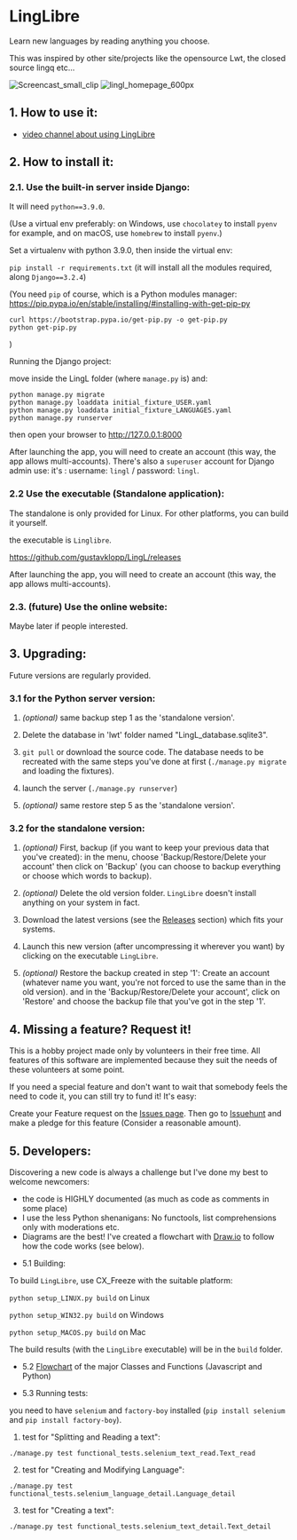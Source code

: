 # LingLibre
Learn new languages by reading anything you choose.

This was inspired by other site/projects like the opensource Lwt, the closed source lingq etc...

![Screencast_small_clip](https://user-images.githubusercontent.com/6438275/121800774-05a50a80-cc34-11eb-825a-37145f2e4461.gif)
![lingl_homepage_600px](https://user-images.githubusercontent.com/6438275/116420494-4d1b3700-a83e-11eb-9570-ef473cba9777.png)


## 1. How to use it:

- [video channel about using LingLibre](https://tube.tchncs.de/video-channels/linglibre/videos)

## 2. How to install it:

### 2.1. Use the built-in server inside Django:

It will need `python==3.9.0`.

(Use a virtual env preferably: on Windows, use `chocolatey` to install `pyenv` for example, and on macOS, use `homebrew` to install `pyenv`.)

Set a virtualenv with python 3.9.0, then inside the virtual env:

`pip install -r requirements.txt` (it will install all the modules required, along `Django==3.2.4`)

(You need `pip` of course, which is a Python modules manager:
https://pip.pypa.io/en/stable/installing/#installing-with-get-pip-py
```
curl https://bootstrap.pypa.io/get-pip.py -o get-pip.py
python get-pip.py
```
)

Running the Django project:

move inside the LingL folder (where `manage.py` is) and:
	
```
python manage.py migrate
python manage.py loaddata initial_fixture_USER.yaml
python manage.py loaddata initial_fixture_LANGUAGES.yaml
python manage.py runserver
```
then open your browser to <http://127.0.0.1:8000>

After launching the app, you will need to create an account (this way, the app allows multi-accounts).
There's also a `superuser` account for Django admin use: it's : username: `lingl` / password: `lingl`.

### 2.2 Use the executable (Standalone application):

The standalone is only provided for Linux. For other platforms, you can build it yourself.

the executable is `Linglibre`.

<https://github.com/gustavklopp/LingL/releases>

After launching the app, you will need to create an account (this way, the app allows multi-accounts).

### 2.3. (future) Use the online website:
Maybe later if people interested.

## 3. Upgrading:

Future versions are regularly provided. 

### 3.1 for the Python server version:
   
   1. *(optional)* same backup step 1 as the 'standalone version'.

   2. Delete the database in 'lwt' folder named "LingL_database.sqlite3".

   3. `git pull` or download the source code. The database needs to be recreated with the same steps you've done at first (`./manage.py migrate` and loading the fixtures).
   
   4. launch the server (`./manage.py runserver`)

   5. *(optional)* same restore step 5 as the 'standalone version'.

### 3.2 for the standalone version:


   1. *(optional)* First, backup (if you want to keep your previous data that you've created): in the menu, choose 'Backup/Restore/Delete your account' then click on 'Backup' (you can choose to backup everything or choose which words to backup). 

   2. *(optional)* Delete the old version folder. `LingLibre` doesn't install anything on your system in fact.

   3. Download the latest versions (see the [Releases](https://github.com/gustavklopp/LingL/releases) section) which fits your systems.

   4. Launch this new version (after uncompressing it wherever you want) by clicking on the executable `LingLibre`.

   5. *(optional)* Restore the backup created in step '1': Create an account (whatever name you want, you're not forced to use the same than in the old version). and in the 'Backup/Restore/Delete your account', click on 'Restore' and choose the backup file that you've got in the step '1'.

## 4. Missing a feature? Request it!

This is a hobby project made only by volunteers in their free time. All features of this software are implemented because they 
suit the needs of these volunteers at some point.
 
If you need a special feature and don't want to wait that somebody feels the need to code it, you can still try to fund it! It's easy: 

Create your Feature request on the [Issues page](https://github.com/gustavklopp/LingL/issues). Then go to [Issuehunt](https://issuehunt.io/r/gustavklopp/LingL/issues) and make a pledge for this feature (Consider a reasonable amount).


## 5. Developers:

Discovering a new code is always a challenge but I've done my best to welcome newcomers:
- the code is HIGHLY documented (as much as code as comments in some place)
- I use the less Python shenanigans: No functools, list comprehensions only with moderations etc.
- Diagrams are the best! I've created a flowchart with [Draw.io](https://github.com/jgraph/drawio) to follow how the code works (see below). 


* 5.1 Building:

To build `LingLibre`, use CX_Freeze with the suitable platform:

`python setup_LINUX.py build` on Linux

`python setup_WIN32.py build` on Windows

`python setup_MACOS.py build` on Mac

The build results (with the `LingLibre` executable) will be in the `build` folder.

* 5.2 [Flowchart](https://viewer.diagrams.net/?highlight=0000ff&edit=_blank&layers=1&nav=1&title=AAA_LingLibre.drawio#R7V1Zd5vIEv41Ps48mCN2eExsj2dunGXiTJZ50UECSSRIKIAsO7%2F%2BNojG0F1AS6KhozhnJpEQIFRfVXXtfaZeLh9uIme9eBO6XnCmjNyHM%2FXqTEF%2FTB39kx55zI9o8mh3ZB757u6Y%2FHTgzv%2Fp5QfxaRvf9eLKiUkYBom%2Frh6chquVN00qx5woCrfV02ZhUP3WtTP3qAN3Uyegj3723WSRH5UN%2B%2BmDvzx%2FvsBfbeja7pOlg8%2FOf0q8cNxwWzqkXp%2Bpl1EYJrtXy4dLL0jJhwmzu%2B7Pmk%2BLJ4u8VcJywVJ99f7zF2%2B8uImNT8vo76uf98aFbOxuc%2B8Em%2FwnO9%2Bch%2FFm7TqJJ32L82dPHjFF4q2%2FDJwVevdq5gfBZRiEUfaJ6jqeNZui43EShd%2B90ifG1PImM%2FQJ%2Fcz5z7j3osR7KB3Kf8ONFy69JHpEp%2BSfmnpOz4Kl8vfbJ3x0Oz%2B2KEGj4xOdnCfmxb2fqIZe5ISDiXi50by%2Ft9ZP%2Bf7Oezf6cf%2Fthx1daDpFpSjcrFwvvWiEfnYYJYtwHq6c4DYM1%2BigjA5%2B85LkMed4Z5OE6NAiWQb5p4hA0eOX%2FPrszdf0jaTjt1cP5Q%2BvHvN3ceJEycuU89GBVZjhlB37009%2FVHYOjUIjb8ThJpp6DScquWA60dxLGuiUn%2Be5FZmjkY68wEn8%2B6oIHoNa01PDnD9GNEs28Ys%2FWpDdLvzEu1s7GX22SAlWUexCQprllllutKrYGLTUyAogNQYvoZEp8p8q5WWC9LKqSDob9XWdE%2FVp5s%2Bpn%2FhJ4J0w8ZURI%2BNzI70qzmLhPfjJl92ZVv42vVCWRpqSv3%2B6Mn1TvvC9F%2FmIIl408Koid72q5Je%2BD330Q54YaURIsUJoxt0Pyq8ieKR4DCa2ufr%2B8HWhzL%2Fc%2B%2F976Xx6bf75ea5cKDbFN%2BlPvsvfPnHN9dPRV9NNdJ8xVsol3bGZvB%2BbHcEZMCmENzjAx1ZHzwjuiyAf4Ub2sfNYOmGdCm1cL%2FsKIfvqiHC1iPNV%2BbjzZWNEcNvuiTtVKKosDjvuuW71wY7wiapYGkURFkJTXAw1sTCk7UFRMBQXQl0sCLVnCPeG0BALQjqE9wxhG4SmWBAazxDuDaE1FIQ3szfL%2B%2Fc3%2F7z9or9%2Bvbnbrt%2BYf2N%2F7RlBEEGQZJ07SEfJIH5sOq6I%2FnLG4Wy8DcfTEP3lrNxx7C9PKc5rWhLOd2K%2FD8hNKVoR%2Fe06zt7osgCh3shZxSlXhKsTQkE1SN%2BbhmDEKd7b6G%2FQAETh0ln5P08dARkIufcMgV4HgR9Pw%2BU6JfQ2jNxTBsEcHAS61ABn%2FBbhdvyb4ACVK%2FSMg1mHwzQ80SXBJJYEa3AMrHoMTnVVIEDQ9B5BaDKdIQxSJYR%2BV3LC9C9yDn3QH%2F4NtBB89x4noRO5aEWIkukm6bwALSuFyr0%2FZBl3UpF2QZIWoKxsWQBpFTKH3F1xE%2B1KC588zNmhtTAA14GWXGPwvM6DxHDyzibLe3QC1N2DdlEY0ESOkhS9j7w49ldzdPTcOU%2BvX6X0QvpsHHmO26lKm1lTbwrK3MTSUx2%2FN%2F571PaMqLwsLXhgbQ8vsaP9jPEyvPfGq5T2Ylu2%2B1OfKmvrkfpgsYBJ0bYcPsyLYTsMET5pvq8Vxde5GgR%2FrU6rQfC8wRItTU9dkpAzxQjQ879y%2FXv0cp6%2BvAnRKSGhtP7MXqOb5%2BejI6VLKOjTs6vA1WuoOp3mBP58hY5NEWRpndurVDr8qRO8zD9Y%2Bq6bRaEhsa1yGjc5tCjrg9Ww4yWHtKN%2Fpmgv3HC6WaIf%2F4eU4vn4YrZZTTMfxzsdnWga1QCwDJVZmwAW3MqsVbvRPHCReXCZCluUvrsqvTOcZUrn1SReZxQbnc8bP705YUOjMCyw7zr0SqfRQX1AjU4Df%2Foda9LU%2BgAQetaqNe0SFoN1I%2FeJuU4b%2BgDmmXDT8gmCe62cWcaZDd0mZRmme9CXPjNXu%2Bkst%2BsTaMXmtkroHMIFLJ1oJVtaVY2yNX0xkka62mJSZ%2B8O7UNgtrNFizcoumQbVeXEL%2BQAk4ROaXajikbAbcg7PKsmvjGVNs0E9dZ2oZg%2B%2FfPp9pv%2B7s3Hl68%2B%2F%2BeYH4378SUQ3AJglSQpWXipYTNNInTLquHjrEL0aVSYQM94l%2FE21AHtHDA3JtcENFMnQ85dkHMFv1DxC63iyejnJ%2BN8yIbVbi2YQElRFwh99t%2Fbf81My1Hm7vLDh2n05u71Be1S1jkfOOTZlcwVHnydz%2F9LyJyuEDJnM9p%2FXaSLYH%2BSrmDvMk6qDBooxc5y2YBr4mtR5hPQ%2FVldYqIiI24PUCrW%2FDRw4tifEgZ9JrELZ51%2B9SzwHvKzS13GOz7AXcZnjR3GbKa9TPMAazMxzFR8jPj6hsMjTPPJu40%2Bv3m3nHxVl9vx9EO8cG%2BBxn7Iu0fc8hKdVZm4gM%2BbRPi0%2FHh2avWcVkt7G6a2dXbl7iV1c8ZFIQXi1pl4QZWR2fU8Mh38n84ku1%2FKQznp0c31V2f6Fbu%2BqS0MKKYP5d9yVp7vA%2Bn%2FkWRqWjVQjHE70jfUTAk3Iz3i75Lt6h%2BjetNwNos9LolphetYnGOTb6yag9X7V8RaPOgcDJKT5SyMltL6kcKloaZG9yxXg2wxS5mohtFE2z28ECKXbAElNEUxfdkiKqqYug%2BJNc9b6Cqb3OG8Jox5O0uzpo71wdqD4Lxic8c6hwS%2FJpsVLSONNLNF04CGi9Ao4%2BCNIKpLZioRwNqM2bs8KqV8iBJs1svMqtGuGgpAGT%2Fo%2FJvc9CJdtQnAE3tONF2M1yHyE5BVFPtLP3CivcIBvypg5MApqAEJSharvBDD8n0IYpdEV8ZJI0eEQhVTlgyDtpzLQKpQlMaS8FCHzrGkhS%2BLs43TwPfuVRLO54GQkzsVcnKnBc3BA0kqc1NndCwTJqgIhZuNHHEol9smNIxQ55TkgYc8NQ%2FGEq9wE%2FAdmwrhWi2wwQKPMBx0AiabjFpkT0VULhdkewvQXqSOoCwJNw9SpmNxGR0L1eK5wnU9NjMEu46pGq1QFSSvNDKcAqBngwymTg7zBRuBaVVEss2oidTBZrrAzga9MgyXlxIaOE2wNYS2q3a6L9d7J6bv6lrABlN4Kt3kndHf9afJ1puk2xacEPmJ5QaskIDIz29HAJr9EenjdeA81sVEThMKFRq3zQsKsJxIpyXB%2F74Kt04QnBDZdYLsYN8JpxohkOwtsXp4lleHLcrSaFRd3CVb0VoWeFyogCsTvpaMhNpChcr8McaqBWaboJGj24cnd24TwFnnYg5tYe4TIwO6G40O%2F87mEaqdxw%2BO7n9ntf5YjT%2FsaYpi%2FNHl4fmmTePAX30XMXygEjWWNji5DVi3LG42BJAHyyIwmJRpRc54s%2Fq%2BFWJKTDMjHFp%2BPnjgQKath2nkZdPzfiMYwKLwXnFQ6FgaLQxbdKOTxqHIGw6HA63af0N5UKCC7X5xgOq7SHnw56sw8gT2Lo%2FFARrk1jMObOvDySMBTXPrOeJFVznQEhF4TrTyV%2FPTBUJnjX3xA4JOH0IicfpQGNAcuH6tV4uibZ9BmMIVFsZPFiu7VewMPEzcQhEAELGyVkDL1e8tL4PtswPDc8hWSScMD3aKRYHnkD10ThmewTYagx%2Fn2RgAXWhR4GnuN%2Fr94BHLVjtoq8UThge726LA82wagE64KPDU5LKyamIB%2B1EviggvDquwZqL4zf9T6ZAv0MZDFHiJ2a%2FTzCOHdjLomiTTLTrgIBVNlgzzeJzgyheFBadyDdLvBJLMOuuwI4jg8rzmwAv31UJSRkp5xUiHHRpKy6LxNEZFKxcoydIo28iiYZQKekPWJB1StcS6RqnMi1TnJh5cn0Ru306NS%2BRcn6TRtuNgpkdR4yaN5Gqdm2o1s9GRE4C64y%2BoJr6nYT7HNTPQuUI8iGflbdHf7z5kD%2Bsn9LSc9nk61CZq9CkfPt6Ceq%2F3%2BTqNUtLFfB1DwwYwzhTv3h1d6GhLtlq5sSIpPAbqwBSiIziDFTUeoQ2OWFlYK19VsWI7es8FqsSa0JroYRrVXJgfRtX6kPe3Ppg4oGnG8q%2BWWNI59B%2FuB9oek%2FeCSXZLrPEHiXPgCdPC1LibRECgsCl7Grlt0IV3t9c312%2BvKMYqxU5q6b9HJEQna64A%2Fw2cgkESqLt5JkyBkG%2FOvRNPI3%2BdMDrY4o%2BfbWaMg4t7oRatXqfPqkzj5P%2F6%2BOa2OyhdY2LoBg3lbDZTepjefSyUDdOgQOh4Deui%2BxwB5P6Ns%2FHrfkpIJ9vz6WSmsPMRSdYYWRcSufmsLv67uBpfhMvFDyMZP2z%2Be8RDL3uOjx1irNQ18xf2MLNp0ghlq2HKGpMYzC6FIyR0rPr9IwJudYgoFrHkuujzryiKYOtLr6sjmE8gbT4o6LZya%2Fxz%2BnAJ1j0J28rIJbpBQ6XwsSPNcxI1iy3CS9%2Bn7Ua8zXx6Y7eX35yHjEA%2FNl6cgIpZjABewagdBPAwj3c7HrvoFMa3xfqPf%2BzOoIO%2FqUoVMfkt6%2BTed%2FgebTuKcvT5mAzNrKbA9RLH%2F9XyqgV7sE9TPMxk5JlWxd6IoHP8DpvfxDzrLw%2FOt49bFis0adAjRV%2B67m57WAf9%2FzZLTWXmX5eic9COSgeoMiJsJ9OarOc9yunuqPEm8QM%2F8b14fO9721jINcEiCTn8mmBChjE913iNaPsRse8vtiKYe2Mk4oowbOKri7zXESsCax0MZuTeNh2q8X0sslbLUggO2N2yU8PYbO4a4WA0IFz2sBrA4ii%2BjGOyJr8EMyVMOo5%2F7aKFrbAlflUrwiQFA1CtvKwIcFtUOgLEQ2aYOLhp29b%2BB1%2FDmk3Fm1bgHCYZrOsuqgNvaUrJxSJM2W%2FXDy%2FiPCxyi0odSBIq0LawchfN7CARga0PqmMFEj8RY05%2FIw8cGog2wTn9vMYJwD%2BB5zTm3obqKbRuauK3%2FtdWmPa0s5MP5c93dRNQicga4TRawLweDfJJ1C72%2B4DpSAfYMzrGm8nST4SZS93MA3tYLhIxiR%2FYcEUrtmHpRYsAlUyiz0buCA1NlUxiTi%2FriBhu45FxmEGEnRH2JHzroFysRFpVPXMysx9dj5%2B7JCG5esLa%2Fi7brGsSPpyQdJC7b7HOnOQmGngA1GBdYnsJz1P1jMlePsNkRcHEAVy8xgVXENmSeW5K3F8PRYF2CeoS8p2jrdJo97l%2FOlSnYUi6aeuWZdi6ro3MivIwyaQDc%2F3HyCRDPcpIslSt2ATQqt6Yd%2BSAqdYZOHS%2B8rap%2BZSuFudnyiXzzu34ULx2VqVjaAmwD32Fv7h8y%2FNpHM12NShbxJAJWm1WQj5nuBbysbIuQCGfDNnu4j5c5LnezF9543AVPI6ThR9nLp%2BQz1pu5kT0HAd%2BnJw3P2VLZnOQWrHGZbiLWjFT06peVUfVYrJlFwMlsFFqSAqRK%2B2kZAykEe523Mv%2BrDT2czNG26qrYfOkZSeVbs0T8ERF4WKe7J1p1UfVhAQOjNWZJbYOB9K6ysyCxDpoSkbH%2FFc4NbaulngpHZghm43cBPWd1hnqZifRZvd%2Fl%2FHiv6uP92rg%2FvtWvva%2BxFoxUrS9kbEnw5nQlRYZ56uxlPdlcRs7iEUdvd7M4vKITLLufYWWe%2Bx8peKQKZfctLKmV1hZxmLBFCiwKJlqVtC1InVQfzcoLkCDf5%2BKHLABquJiMjYWdMVtOp32wTHAMfLwxmE0TgeGSBl3kHxZn%2F8puhzr%2ByJrMdwn%2B0AUkoNZZBOI6RXj17rfDpDOPtxlsdUzPIVlNztl9AJRJDVGdzZ4frzbaOtB1SvNbMKOjUJmhgBoVBPKDPHbM5BO8e88EvRdqzBJFtnLeI1utaspehFncfD04C5hdPowQVvL9o2TPvCg55K9dlhaidWvgKZQ%2FApBbjxuBBy3KeRScaESG8daQGs72ECodVFfDqsjmorZ9tXoUNogO5pskiR7cf43%2Buv123ef0T8vb2%2FPRdU%2Bxr6oEJiw7vHDby%2FfQWZk07MSgVLzblzII%2Fd77VoJHeT5qYRXZuZcVOfGkef34sUZh8Q2OuYkcLfhlhQe10lMx3FfTx5ZseEqVkoyoW1qMnJ7szERcjPz6Xu1bEycr5nN0QtyoNTe5xuV5%2BEkJnT%2Fzulky3lFoyGJaZwUzX1%2FboJ1TMOWbFtHnnf%2BX%2FWGrLnyC5lw701LkWT9KVVuMwlmZ7xKp0u4NZZxXO2x1dnKPfpgG2TAzz2Ibca1fLwxSNGKD3Zghs41mURFi2E222PUBTKegcN1qcFNkM9LzR7MCFW4wvM0O%2B9mqMtsklkcGZc877u82CoV%2B5L5Dd2EyUtXgJ4KT7aMVTt0aO9xXGrwUZksXErGLJi5lJqmaei8ePSz%2F97%2Ba2ZajjJ3lx8%2BTKM3d6%2BhpizO%2FdOqqpZZt8gb7ttEzcRQ4G9mbawfrD0aRopvq8XIIlFR7DZYDglBHKOIut1oBPcYiFOVTFhO%2BqFlyCZZpUH2w%2FFWKjlln7eqaJTk560qzmrqOOguS9ylnXZbitisalBD74ABOio%2BVmlW7SLf0VQNU0PFsesFwjSsNnIBOwik%2FqQQ4NbxDlfv0Z14FQRwLc7pIEBEsZm78PhBQA%2FPoIQg9lfzwDstUSCAAPfN6xcIgQI0tfq%2BtcAQ2jysUfT7dx4an5sWg52pVa5MMJxlytarSbzOaIV%2BifFjE6Z21fXOZMvfdSorPc1iGpHrtAZtgsCrLAFmlR57SnmWqgNdFE1mCW9vyjZIpFVuXlAjQY6UObRCIXf3xKSu18kVMDoc9tTqfz1SgBLDRjtIkPUIP3dHspGNB9yZcWe4BPu05MUeXF645selrBK0En4cqS1SU9pS0K5sadxr%2FLHbDQplYIfCJoeA9yJqUPkJxs2PgZEL5Hos20WGrvsVOfni%2FYiX39%2B%2Bkqf34aX7ejy%2F%2BjTQvkQ1i0LrtppguV%2BpDfZrmb2HmtjBJzR%2BdEesrbVUKZAXYIet4YKjzsc7w9RWQ1FVE3uen28Se2CRBXobhely%2BXQ6WgoXb0I3jZdf%2Fx8%3D) of the major Classes and Functions (Javascript and Python) 


* 5.3 Running tests:

you need to have `selenium` and `factory-boy` installed (`pip install selenium` and `pip install factory-boy`).
  1. test for "Splitting and Reading a text":

```
./manage.py test functional_tests.selenium_text_read.Text_read
```
  2. test for "Creating and Modifying Language":

```
./manage.py test functional_tests.selenium_language_detail.Language_detail
```
  3. test for "Creating a text":

```
./manage.py test functional_tests.selenium_text_detail.Text_detail
```

